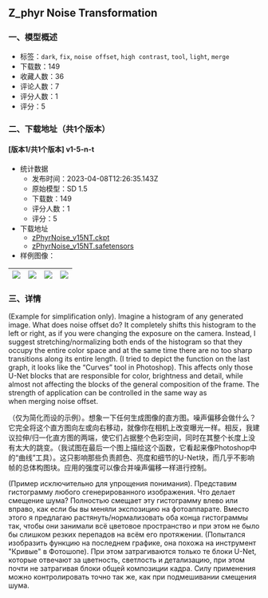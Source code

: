 ## Z_phyr Noise Transformation
### 一、模型概述

- 标签：`dark`, `fix`, `noise offset`, `high contrast`, `tool`, `light`, `merge`
- 下载数：149
- 收藏人数：36
- 评论人数：7
- 评分人数：1
- 评分：5

### 二、下载地址（共1个版本）

#### [版本1/共1个版本] v1-5-n-t

- 统计数据
  - 发布时间：2023-04-08T12:26:35.143Z
  - 原始模型：SD 1.5
  - 下载数：149
  - 评分人数：1
  - 评分：5
- 下载地址
  - [zPhyrNoise_v15NT.ckpt](https://civitai.com/api/download/models/39938?type=Model&format=PickleTensor&size=pruned&fp=fp16)
  - [zPhyrNoise_v15NT.safetensors](https://civitai.com/api/download/models/39938)
- 样例图像：

| <img src="https://image.civitai.com/xG1nkqKTMzGDvpLrqFT7WA/6c7c1cb9-1dbb-4493-4be6-47180aeadf00/width=450/442383.jpeg" /> | <img src="https://image.civitai.com/xG1nkqKTMzGDvpLrqFT7WA/7c64085a-32b1-4ee0-dbde-8c444d7c3c00/width=450/442382.jpeg" /> | <img src="https://image.civitai.com/xG1nkqKTMzGDvpLrqFT7WA/8b6fccb0-fdb0-479b-83e6-a15482df7d00/width=450/442381.jpeg" /> | <img src="https://image.civitai.com/xG1nkqKTMzGDvpLrqFT7WA/2896fa73-77b9-4128-ae40-47d845862100/width=450/442380.jpeg" /> |
| ---- | ---- | ---- | ---- |


### 三、详情
<p>(Example for simplification only). Imagine a histogram of any generated image. What does noise offset do? It completely shifts this histogram to the left or right, as if you were changing the exposure on the camera. Instead, I suggest stretching/normalizing both ends of the histogram so that they occupy the entire color space and at the same time there are no too sharp transitions along its entire length. (I tried to depict the function on the last graph, it looks like the “Curves” tool in Photoshop). This affects only those U-Net blocks that are responsible for color, brightness and detail, while almost not affecting the blocks of the general composition of the frame. The strength of application can be controlled in the same way as when merging noise offset.</p><p>（仅为简化而设的示例）。想象一下任何生成图像的直方图。噪声偏移会做什么？它完全将这个直方图向左或向右移动，就像你在相机上改变曝光一样。相反，我建议拉伸/归一化直方图的两端，使它们占据整个色彩空间，同时在其整个长度上没有太大的跳变。（我试图在最后一个图上描绘这个函数，它看起来像Photoshop中的“曲线”工具）。这只影响那些负责颜色、亮度和细节的U-Net块，而几乎不影响帧的总体构图块。应用的强度可以像合并噪声偏移一样进行控制。</p><p>(Пример исключительно для упрощения понимания). Представим гистограмму любого сгенерированного изображения. Что делает смещение шума? Полностью смещает эту гистограмму влево или вправо, как если бы вы меняли экспозицию на фотоаппарате. Вместо этого я предлагаю растянуть/нормализовать оба конца гистограммы так, чтобы они занимали всё цветовое пространство и при этом не было бы слишком резких перепадов на всём его протяжении. (Попытался изобразить функцию на последнем графике, она похожа на инструмент "Кривые" в Фотошопе). При этом затрагиваются только те блоки U-Net, которые отвечают за цветность, светлость и детализацию, при этом почти не затрагивая блоки общей композиции кадра. Силу применения можно контролировать точно так же, как при подмешивании смещения шума.</p>